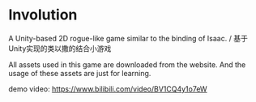 # Involution
A Unity-based 2D rogue-like game similar to the binding of Isaac. / 基于Unity实现的类以撒的结合小游戏

All assets used in this game are downloaded from the website. And the usage of these assets are just for learning.

demo video:
https://www.bilibili.com/video/BV1CQ4y1o7eW
